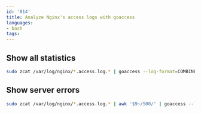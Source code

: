 ```yaml
---
id: '814'
title: Analyze Nginx's access logs with goaccess
languages:
- bash
tags:
---
```

## Show all statistics

```bash
sudo zcat /var/log/nginx/*.access.log.* | goaccess --log-format=COMBINED
```

## Show server errors

```bash
sudo zcat /var/log/nginx/*.access.log.* | awk '$9~/500/' | goaccess --log-format=COMBINED
```
